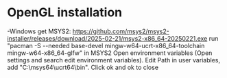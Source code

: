 # OpenGL installation
-Windows
get MSYS2: https://github.com/msys2/msys2-installer/releases/download/2025-02-21/msys2-x86_64-20250221.exe
run "pacman -S --needed base-devel mingw-w64-ucrt-x86_64-toolchain mingw-w64-x86_64-glfw" in MSYS2
Open environment variables (Open settings and search edit environment variables). Edit Path in user variables, add "C:\msys64\ucrt64\bin". Click ok and ok to close
